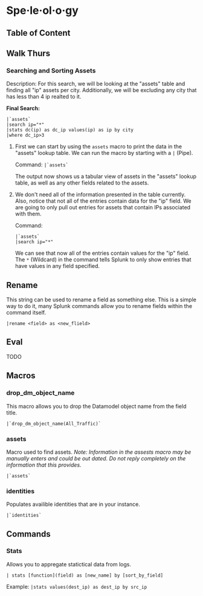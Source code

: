# Spe·le·ol·o·gy

## Table of Content

## Walk Thurs

### Searching and Sorting Assets

Description: For this search, we will be looking at the "assets" table and finding all "ip" assets per city. Additionally, we will be excluding any city that has less than 4 ip realted to it.

**Final Search:**
```
|`assets`
|search ip="*"
|stats dc(ip) as dc_ip values(ip) as ip by city 
|where dc_ip>3
```

1. First we can start by using the `assets` macro to print the data in the "assets" lookup table. We can run the macro by starting with a `|` (Pipe).

    Command: `` |`assets` ``

    The output now shows us a tabular view of assets in the "assets" lookup table, as well as any other fields related to the assets.

2. We don't need all of the information presented in the table currently. Also, notice that not all of the entries contain data for the "ip" field. We are going to only pull out entries for assets that contain IPs associated with them.

    Command: 
    ```
    |`assets`
    |search ip="*"
    ```
    
    We can see that now all of the entries contain values for the "ip" field. The `*` (Wildcard) in the command tells Splunk to only show entries that have values in any field specified.

## Rename

This string can be used to rename a field as something else. This is a simple way to do it, many Splunk commands allow you to rename fields within the command itself.

`|rename <field> as <new_flield>`

## Eval

TODO

## Macros

### drop_dm_object_name

This macro allows you to drop the Datamodel object name from the field title.

``|`drop_dm_object_name(All_Traffic)` ``

### assets

Macro used to find assets. _Note: Information in the assests macro may be manually enters and could be out dated. Do not reply completely on the information that this provides._

`` |`assets` ``

### identities

Populates availible identities that are in your instance.

`` |`identities` ``

## Commands

### Stats

Allows you to appregate statictical data from logs.

`| stats [function](field) as [new_name] by [sort_by_field]`

Example: `|stats values(dest_ip) as dest_ip by src_ip`
